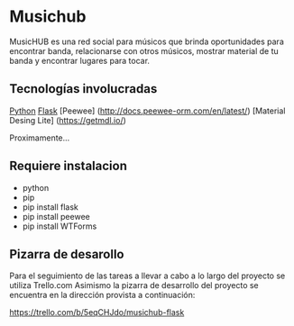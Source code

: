Musichub 
==========

MusicHUB es una red social para músicos que brinda oportunidades para encontrar banda, relacionarse con otros músicos, mostrar material de tu banda y encontrar lugares para tocar.


Tecnologías involucradas
--------------------

[Python](https://www.python.org/)
[Flask](http://flask.pocoo.org/)
[Peewee] (http://docs.peewee-orm.com/en/latest/)
[Material Desing Lite] (https://getmdl.io/)

Proximamente...


Requiere instalacion
--------------------
+ python
+ pip
+ pip install flask
+ pip install peewee
+ pip install WTForms

Pizarra de desarollo
--------------------

Para el seguimiento de las tareas a llevar a cabo a lo largo del proyecto se utiliza Trello.com Asimismo la pizarra de desarrollo del proyecto se encuentra en la dirección provista a continuación:

https://trello.com/b/5eqCHJdo/musichub-flask
